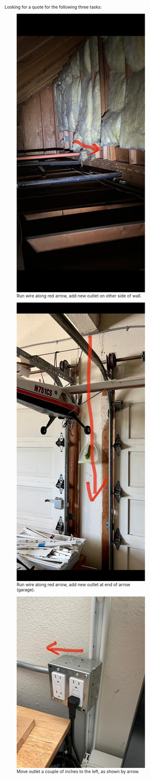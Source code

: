 
Looking for a quote for the following three tasks:

<figure>
    <img src="/one.jpeg"
         alt="">
    <figcaption>Run wire along red arrow, add new outlet on other side of wall.</figcaption>
</figure>

<figure>
    <img src="/two.jpeg"
         alt="">
    <figcaption>Run wire along red arrow, add new outlet at end of arrow (garage).</figcaption>
</figure>

<figure>
    <img src="/three.jpeg"
         alt="">
    <figcaption>Move outlet a couple of inches to the left, as shown by arrow.</figcaption>
</figure>
